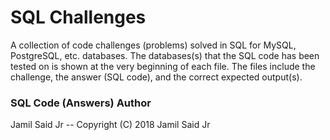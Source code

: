 # SQL Challenges 

A collection of code challenges (problems) solved in SQL for MySQL, PostgreSQL, etc. databases. The databases(s) that the SQL code has been tested on is shown at the very beginning of each file. The files include the challenge, the answer (SQL code), and the correct expected output(s).

### SQL Code (Answers) Author
Jamil Said Jr -- Copyright (C) 2018 Jamil Said Jr
